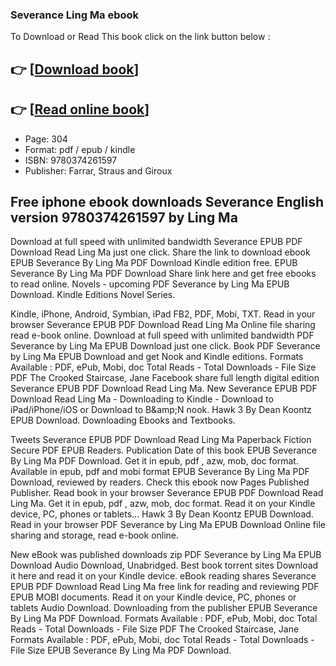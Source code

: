 ### Severance Ling Ma ebook

To Download or Read This book click on the link button below :

## 👉  [**[Download book](http://get-pdfs.com/download.php?group=book&from=github.com&id=496874&lnk=1065 "Download book")**]

## 👉  [**[Read online book](http://get-pdfs.com/download.php?group=book&from=github.com&id=496874&lnk=1065 "Read online book")**]


* Page: 304
* Format: pdf / epub / kindle
* ISBN: 9780374261597
* Publisher: Farrar, Straus and Giroux



## Free iphone ebook downloads Severance English version  9780374261597 by Ling Ma


Download at full speed with unlimited bandwidth Severance EPUB PDF Download Read Ling Ma just one click. Share the link to download ebook EPUB Severance By Ling Ma PDF Download Kindle edition free. EPUB Severance By Ling Ma PDF Download Share link here and get free ebooks to read online. Novels - upcoming PDF Severance by Ling Ma EPUB Download. Kindle Editions Novel Series.

Kindle, iPhone, Android, Symbian, iPad FB2, PDF, Mobi, TXT. Read in your browser Severance EPUB PDF Download Read Ling Ma Online file sharing read e-book online. Download at full speed with unlimited bandwidth PDF Severance by Ling Ma EPUB Download just one click. Book PDF Severance by Ling Ma EPUB Download and get Nook and Kindle editions. Formats Available : PDF, ePub, Mobi, doc Total Reads - Total Downloads - File Size PDF The Crooked Staircase, Jane Facebook share full length digital edition Severance EPUB PDF Download Read Ling Ma. New Severance EPUB PDF Download Read Ling Ma - Downloading to Kindle - Download to iPad/iPhone/iOS or Download to B&amp;amp;N nook. Hawk 3 By Dean Koontz EPUB Download. Downloading Ebooks and Textbooks.

Tweets Severance EPUB PDF Download Read Ling Ma Paperback Fiction Secure PDF EPUB Readers. Publication Date of this book EPUB Severance By Ling Ma PDF Download. Get it in epub, pdf , azw, mob, doc format. Available in epub, pdf and mobi format EPUB Severance By Ling Ma PDF Download, reviewed by readers. Check this ebook now Pages Published Publisher. Read book in your browser Severance EPUB PDF Download Read Ling Ma. Get it in epub, pdf , azw, mob, doc format. Read it on your Kindle device, PC, phones or tablets... Hawk 3 By Dean Koontz EPUB Download. Read in your browser PDF Severance by Ling Ma EPUB Download Online file sharing and storage, read e-book online.

New eBook was published downloads zip PDF Severance by Ling Ma EPUB Download Audio Download, Unabridged. Best book torrent sites Download it here and read it on your Kindle device. eBook reading shares Severance EPUB PDF Download Read Ling Ma free link for reading and reviewing PDF EPUB MOBI documents. Read it on your Kindle device, PC, phones or tablets Audio Download. Downloading from the publisher EPUB Severance By Ling Ma PDF Download. Formats Available : PDF, ePub, Mobi, doc Total Reads - Total Downloads - File Size PDF The Crooked Staircase, Jane Formats Available : PDF, ePub, Mobi, doc Total Reads - Total Downloads - File Size EPUB Severance By Ling Ma PDF Download.





